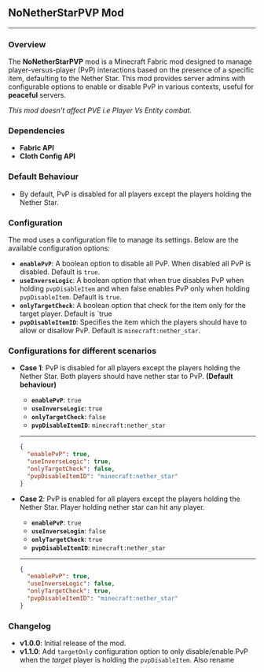 ## NoNetherStarPVP Mod

---

### Overview

The **NoNetherStarPVP** mod is a Minecraft Fabric mod designed to manage player-versus-player (PvP) interactions based on the presence of a specific item, defaulting to the Nether Star. This mod provides server admins with configurable options to enable or disable PvP in various contexts, useful for **peaceful** servers.

_This mod doesn't affect PVE i.e Player Vs Entity combat._

### Dependencies

- **Fabric API**
- **Cloth Config API**


### Default Behaviour
- By default, PvP is disabled for all players except the players holding the Nether Star.


### Configuration

The mod uses a configuration file to manage its settings. Below are the available configuration options:

- **`enablePvP`**: A boolean option to disable all PvP. When disabled all PvP is disabled. Default is `true`.
- **`useInverseLogic`**: A boolean option that when true disables PvP when holding `pvpDisableItem` and when false enables PvP only when holding `pvpDisableItem`. Default is `true`.
- **`onlyTargetCheck`**: A boolean option that check for the item only for the target player. Default is `true
- **`pvpDisableItemID`**: Specifies the item which the players should have to allow or disallow PvP. Default is `minecraft:nether_star`.

### Configurations for different scenarios

- **Case 1**: PvP is disabled for all players except the players holding the Nether Star. Both players should have nether star to PvP. **(Default behaviour)**

  - **`enablePvP`**: `true`
  - **`useInverseLogic`**: `true`
  - **`onlyTargetCheck`**: `false`
  - **`pvpDisableItemID`**: `minecraft:nether_star`

  ---

  ```json
  {
    "enablePvP": true,
    "useInverseLogic": true,
    "onlyTargetCheck": false,
    "pvpDisableItemID": "minecraft:nether_star"
  }
  ```

- **Case 2**: PvP is enabled for all players except the players holding the Nether Star. Player holding nether star can hit any player.
  - **`enablePvP`**: `true`
  - **`useInverseLogin`**: `false`
  - **`onlyTargetCheck`**: `true`
  - **`pvpDisableItemID`**: `minecraft:nether_star`

  ---

  ```json
  {
    "enablePvP": true,
    "useInverseLogic": false,
    "onlyTargetCheck": true,
    "pvpDisableItemID": "minecraft:nether_star"
  }
  ```

### Changelog

- **v1.0.0**: Initial release of the mod.
- **v1.1.0**: Add `targetOnly` configuration option to only disable/enable PvP when the _target_ player is holding the `pvpDisableItem`. Also rename